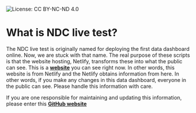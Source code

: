![License: CC BY-NC-ND 4.0](https://img.shields.io/badge/License-CC%20BY--NC--ND%204.0-lightgrey.svg?style=flat-square)
# What is NDC live test?
The NDC live test is originally named for deploying the first data dashboard online. Now, we are stuck with that name. The real purpose of these scripts is that the website hosting, Netlify, transforms these into what the public can see. This is a **[website](https://www.nationaldeafcenter.org/dashboard)** you can see right now. In other words, this website is from Netlify and the Netlify obtains information from here. In other words, if you make any changes in this data dashboard, everyone in the public can see. Please handle this information with care.

If you are one responsible for maintaining and updating this information, please enter this **[GitHub website](https://github.com/NationalDeafCenterRAD/Backend)**
